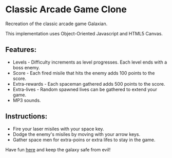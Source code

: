 # Classic Arcade Game Clone

Recreation of the classic arcade game Galaxian.

This implementation uses Object-Oriented Javascript and HTML5 Canvas.

## Features:
- Levels - Difficulty increments as level progresses. Each level ends with a boss enemy.
- Score - Each fired misile that hits the enemy adds 100 points to the score.
- Extra-rewards - Each spaceman gathered adds 500 points to the score.
- Extra-lives - Random spawned lives can be gathered to extend your game.
- MP3 sounds.

## Instructions:
- Fire your laser misiles with your space key.
- Dodge the enemy's misiles by moving with your arrow keys.
- Gather space men for extra-poins or extra lifes to stay in the game.

Have fun [here](https://bigapplemonkey.github.io/Classic-Arcade-Game-Clone/) and keep the galaxy safe from evil!

